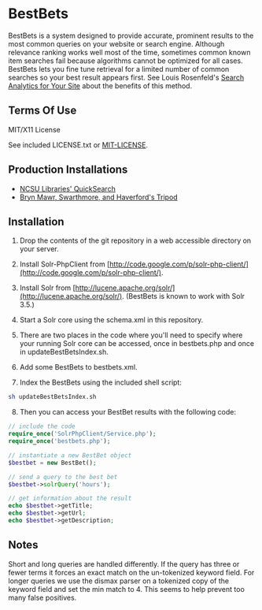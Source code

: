 # BestBets

BestBets is a system designed to provide accurate, prominent results to the most common queries on your website or search engine. Although relevance ranking works well most of the time, sometimes common known item searches fail because algorithms cannot be optimized for all cases. BestBets lets you fine tune retrieval for a limited number of common searches so your best result appears first. See Louis Rosenfeld's [Search Analytics for Your Site](http://rosenfeldmedia.com/books/search-analytics/) about the benefits of this method.

## Terms Of Use
    
MIT/X11 License

See included LICENSE.txt or [MIT-LICENSE](http://www.opensource.org/licenses/mit-license.php).

## Production Installations

* [NCSU Libraries' QuickSearch](http://www.lib.ncsu.edu/search?q=makerspace)
* [Bryn Mawr, Swarthmore, and Haverford's Tripod](http://tripod.brynmawr.edu/find/Channels/Results?lookfor=science&type=&search=AllFields&submit=Find)

## Installation

1. Drop the contents of the git repository in a web accessible directory on your server.

2. Install Solr-PhpClient from [http://code.google.com/p/solr-php-client/](http://code.google.com/p/solr-php-client/).

3. Install Solr from [http://lucene.apache.org/solr/](http://lucene.apache.org/solr/). (BestBets is known to work with Solr 3.5.)

4. Start a Solr core using the schema.xml in this repository.

5. There are two places in the code where you'll need to specify where your running Solr core can be accessed, once in bestbets.php and once in updateBestBetsIndex.sh.

6. Add some BestBets to bestbets.xml.

7. Index the BestBets using the included shell script:

```sh
sh updateBestBetsIndex.sh
```

8. Then you can access your BestBet results with the following code:

```php
// include the code
require_once('SolrPhpClient/Service.php');
require_once('bestbets.php');

// instantiate a new BestBet object
$bestbet = new BestBet();

// send a query to the best bet
$bestbet->solrQuery('hours');

// get information about the result
echo $bestbet->getTitle;
echo $bestbet->getUrl;
echo $bestbet->getDescription;
```

## Notes

Short and long queries are handled differently. If the query has three or fewer terms it forces an exact match on the un-tokenized keyword field. For longer queries we use the dismax parser on a tokenized copy of the keyword field and set the min match to 4. This seems to help prevent too many false positives.